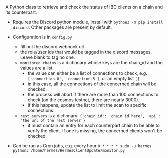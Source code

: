 A Python class to retrieve and check the status of IBC clients on a chain and its counterpart. 

- Requires the Discord python module, install with `python3 -m pip install discord`. Other packages are present by default.

- Configuration is in `config.py` 
  - fill out the discord webhook url.
  - the role/user ids that would be tagged in the discord messages. Leave blank to tag no one.
  - `monitored_chains` is a dictionary whose keys are the chain_id and the values are a list.
    - the value can either be a list of connections to check, e.g. `['connection-0', 'connection-5']`, or an empty list `[]`
    - in this case, all the connections of the concerned chain will be checked.
    - the process will abort if there are more than 100 connections to check (on the cosmos testnet, there are nearly 3000).
    - if this happens, update the list to limit the scan to specific connections.
  - `rest_servers` is a dictionary: `{'chain_id': 'chain id here', 'api': 'the url of the rest server'}`
    - it must contain an entry for each counterpart chain to be able to verify the client. If one is missing, the concerned clients won't be checked.

- Can be run as Cron jobs, e.g. every hour `0 * * * * sudo -u hermes python3 /home/hermes/HermesClientUpdate/monitor.py`